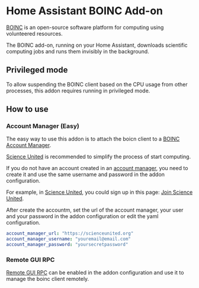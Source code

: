 # Home Assistant BOINC Add-on

[BOINC](https://boinc.berkeley.edu) is an open-source software platform for computing using volunteered resources.

The BOINC add-on, running on your Home Assistant, downloads scientific computing jobs and runs them invisibly in the background.

## Privileged mode

To allow suspending the BOINC client based on the CPU usage from other processes, this addon requires running in privileged mode.

## How to use

### Account Manager (Easy)

The easy way to use this addon is to attach the boicn client to a [BOINC Account Manager](https://boinc.berkeley.edu/wiki/Account_managers).

[Science United](https://scienceunited.org) is recommended to simplify the process of start computing.

If you do not have an account created in an [account manager](https://boinc.berkeley.edu/wiki/Account_managers), you need to create it and use the same username and password in the addon configuration.

For example, in [Science United](https://scienceunited.org), you could sign up in this page: [Join Science United](https://scienceunited.org/su_join.php).

After create the accountm, set the url of the account manager, your user and your password in the addon configuration or edit the yaml configuration.

```yaml
account_manager_url: "https://scienceunited.org"
account_manager_username: "youremail@email.com"
account_manager_password: "yoursecretpassword"
```

### Remote GUI RPC

[Remote GUI RPC](https://boinc.berkeley.edu/wiki/Controlling_BOINC_remotely) can be enabled in the addon configuration and use it to manage the boinc client remotely.
